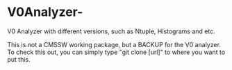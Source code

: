 V0Analyzer-
===========

V0 Analyzer with different versions, such as Ntuple, Histograms and etc.

This is not a CMSSW working package, but a BACKUP for the V0 analyzer. To check this out, you can simply type "git clone [url]" to where you want to put this. 
